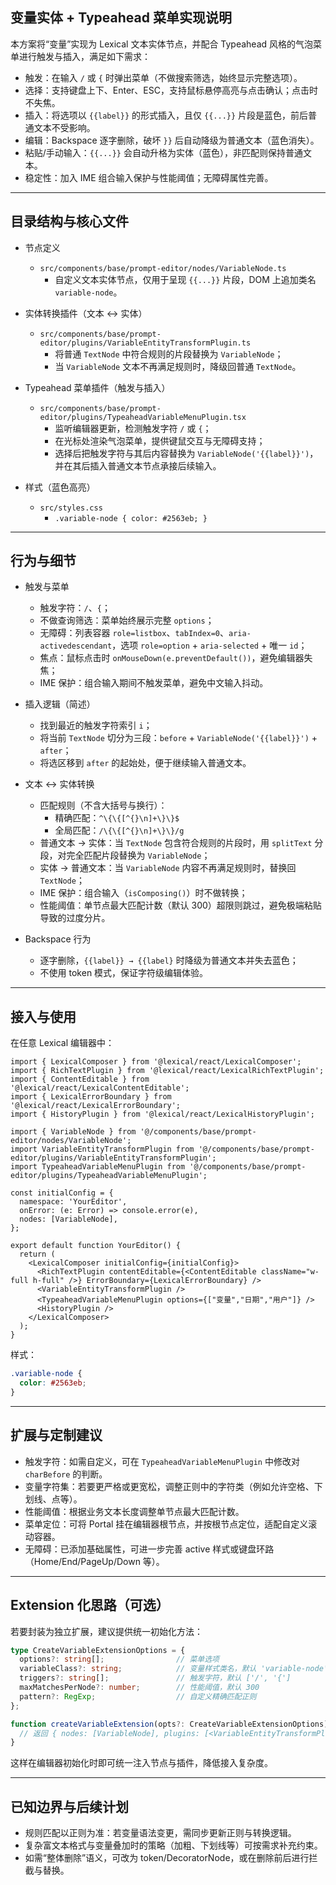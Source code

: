 ## 变量实体 + Typeahead 菜单实现说明

本方案将“变量”实现为 Lexical 文本实体节点，并配合 Typeahead 风格的气泡菜单进行触发与插入，满足如下需求：

- 触发：在输入 `/` 或 `{` 时弹出菜单（不做搜索筛选，始终显示完整选项）。
- 选择：支持键盘上下、Enter、ESC，支持鼠标悬停高亮与点击确认；点击时不失焦。
- 插入：将选项以 `{{label}}` 的形式插入，且仅 `{{...}}` 片段是蓝色，前后普通文本不受影响。
- 编辑：Backspace 逐字删除，破坏 `}}` 后自动降级为普通文本（蓝色消失）。
- 粘贴/手动输入：`{{...}}` 会自动升格为实体（蓝色），非匹配则保持普通文本。
- 稳定性：加入 IME 组合输入保护与性能阈值；无障碍属性完善。

---

## 目录结构与核心文件

- 节点定义
  - `src/components/base/prompt-editor/nodes/VariableNode.ts`
    - 自定义文本实体节点，仅用于呈现 `{{...}}` 片段，DOM 上追加类名 `variable-node`。

- 实体转换插件（文本 ↔ 实体）
  - `src/components/base/prompt-editor/plugins/VariableEntityTransformPlugin.ts`
    - 将普通 `TextNode` 中符合规则的片段替换为 `VariableNode`；
    - 当 `VariableNode` 文本不再满足规则时，降级回普通 `TextNode`。

- Typeahead 菜单插件（触发与插入）
  - `src/components/base/prompt-editor/plugins/TypeaheadVariableMenuPlugin.tsx`
    - 监听编辑器更新，检测触发字符 `/` 或 `{`；
    - 在光标处渲染气泡菜单，提供键鼠交互与无障碍支持；
    - 选择后把触发字符与其后内容替换为 `VariableNode('{{label}}')`，并在其后插入普通文本节点承接后续输入。

- 样式（蓝色高亮）
  - `src/styles.css`
    - `.variable-node { color: #2563eb; }`

---

## 行为与细节

- 触发与菜单
  - 触发字符：`/`、`{`；
  - 不做查询筛选：菜单始终展示完整 `options`；
  - 无障碍：列表容器 `role=listbox`、`tabIndex=0`、`aria-activedescendant`，选项 `role=option` + `aria-selected` + 唯一 `id`；
  - 焦点：鼠标点击时 `onMouseDown(e.preventDefault())`，避免编辑器失焦；
  - IME 保护：组合输入期间不触发菜单，避免中文输入抖动。

- 插入逻辑（简述）
  - 找到最近的触发字符索引 `i`；
  - 将当前 `TextNode` 切分为三段：`before` + `VariableNode('{{label}}')` + `after`；
  - 将选区移到 `after` 的起始处，便于继续输入普通文本。

- 文本 ↔ 实体转换
  - 匹配规则（不含大括号与换行）：
    - 精确匹配：`^\{\{[^{}\n]+\}\}$`
    - 全局匹配：`/\{\{[^{}\n]+\}\}/g`
  - 普通文本 → 实体：当 `TextNode` 包含符合规则的片段时，用 `splitText` 分段，对完全匹配片段替换为 `VariableNode`；
  - 实体 → 普通文本：当 `VariableNode` 内容不再满足规则时，替换回 `TextNode`；
  - IME 保护：组合输入（`isComposing()`）时不做转换；
  - 性能阈值：单节点最大匹配计数（默认 300）超限则跳过，避免极端粘贴导致的过度分片。

- Backspace 行为
  - 逐字删除，`{{label}} → {{label}` 时降级为普通文本并失去蓝色；
  - 不使用 token 模式，保证字符级编辑体验。

---

## 接入与使用

在任意 Lexical 编辑器中：

```tsx
import { LexicalComposer } from '@lexical/react/LexicalComposer';
import { RichTextPlugin } from '@lexical/react/LexicalRichTextPlugin';
import { ContentEditable } from '@lexical/react/LexicalContentEditable';
import { LexicalErrorBoundary } from '@lexical/react/LexicalErrorBoundary';
import { HistoryPlugin } from '@lexical/react/LexicalHistoryPlugin';

import { VariableNode } from '@/components/base/prompt-editor/nodes/VariableNode';
import VariableEntityTransformPlugin from '@/components/base/prompt-editor/plugins/VariableEntityTransformPlugin';
import TypeaheadVariableMenuPlugin from '@/components/base/prompt-editor/plugins/TypeaheadVariableMenuPlugin';

const initialConfig = {
  namespace: 'YourEditor',
  onError: (e: Error) => console.error(e),
  nodes: [VariableNode],
};

export default function YourEditor() {
  return (
    <LexicalComposer initialConfig={initialConfig}>
      <RichTextPlugin contentEditable={<ContentEditable className="w-full h-full" />} ErrorBoundary={LexicalErrorBoundary} />
      <VariableEntityTransformPlugin />
      <TypeaheadVariableMenuPlugin options={["变量","日期","用户"]} />
      <HistoryPlugin />
    </LexicalComposer>
  );
}
```

样式：

```css
.variable-node {
  color: #2563eb;
}
```

---

## 扩展与定制建议

- 触发字符：如需自定义，可在 `TypeaheadVariableMenuPlugin` 中修改对 `charBefore` 的判断。
- 变量字符集：若要更严格或更宽松，调整正则中的字符类（例如允许空格、下划线、点等）。
- 性能阈值：根据业务文本长度调整单节点最大匹配计数。
- 菜单定位：可将 Portal 挂在编辑器根节点，并按根节点定位，适配自定义滚动容器。
- 无障碍：已添加基础属性，可进一步完善 active 样式或键盘环路（Home/End/PageUp/Down 等）。

---

## Extension 化思路（可选）

若要封装为独立扩展，建议提供统一初始化方法：

```ts
type CreateVariableExtensionOptions = {
  options?: string[];                // 菜单选项
  variableClass?: string;            // 变量样式类名，默认 'variable-node'
  triggers?: string[];               // 触发字符，默认 ['/', '{']
  maxMatchesPerNode?: number;        // 性能阈值，默认 300
  pattern?: RegExp;                  // 自定义精确匹配正则
};

function createVariableExtension(opts?: CreateVariableExtensionOptions) {
  // 返回 { nodes: [VariableNode], plugins: [<VariableEntityTransformPlugin .../>, <TypeaheadVariableMenuPlugin .../>] }
}
```

这样在编辑器初始化时即可统一注入节点与插件，降低接入复杂度。

---

## 已知边界与后续计划

- 规则匹配以正则为准：若变量语法变更，需同步更新正则与转换逻辑。
- 复杂富文本格式与变量叠加时的策略（加粗、下划线等）可按需求补充约束。
- 如需“整体删除”语义，可改为 token/DecoratorNode，或在删除前后进行拦截与替换。


